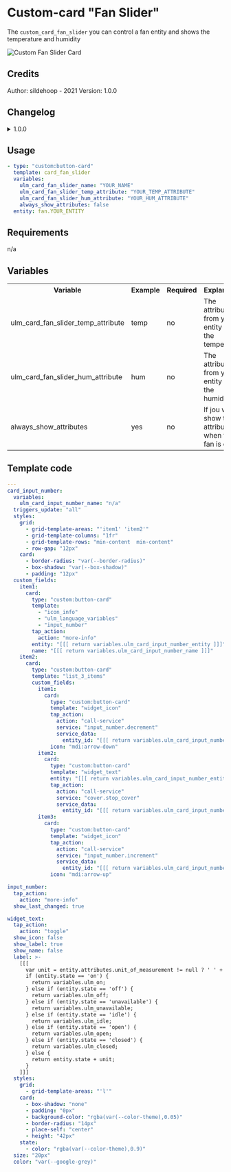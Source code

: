 # Custom-card "Fan Slider"
The `custom_card_fan_slider` you can control a fan entity and shows the temperature and humidity

![Custom Fan Slider Card](./screenshots/custom_card_fan_slider.png)

## Credits
Author: sildehoop - 2021
Version: 1.0.0

## Changelog
<details>
<summary>1.0.0</summary>
Initial release
</details>

## Usage

```yaml
- type: "custom:button-card"
  template: card_fan_slider
  variables:
    ulm_card_fan_slider_name: "YOUR_NAME"
    ulm_card_fan_slider_temp_attribute: "YOUR_TEMP_ATTRIBUTE"
    ulm_card_fan_slider_hum_attribute: "YOUR_HUM_ATTRIBUTE"
    always_show_attributes: false
  entity: fan.YOUR_ENTITY
```

## Requirements
n/a

## Variables
<table>
<tr>
<th>Variable</th>
<th>Example</th>
<th>Required</th>
<th>Explanation</th>
</tr>
<tr>
<td>ulm_card_fan_slider_temp_attribute</td>
<td>temp</td>
<td>no</td>
<td>The attribute from your entity to get the temperature</td>
</tr>
<tr>
<td>ulm_card_fan_slider_hum_attribute</td>
<td>hum</td>
<td>no</td>
<td>The attribute from your entity to get the humidity</td>
</tr>
<tr>
<td>always_show_attributes</td>
<td>yes</td>
<td>no</td>
<td>If jou wat to show the attributes when the fan is off</td>
</tr>
</table>

## Template code

```yaml
---
card_input_number:
  variables:
    ulm_card_input_number_name: "n/a"
  triggers_update: "all"
  styles:
    grid:
      - grid-template-areas: "'item1' 'item2'"
      - grid-template-columns: "1fr"
      - grid-template-rows: "min-content  min-content"
      - row-gap: "12px"
    card:
      - border-radius: "var(--border-radius)"
      - box-shadow: "var(--box-shadow)"
      - padding: "12px"
  custom_fields:
    item1:
      card:
        type: "custom:button-card"
        template:
          - "icon_info"
          - "ulm_language_variables"
          - "input_number"
        tap_action:
          action: "more-info"
        entity: "[[[ return variables.ulm_card_input_number_entity ]]]"
        name: "[[[ return variables.ulm_card_input_number_name ]]]"
    item2:
      card:
        type: "custom:button-card"
        template: "list_3_items"
        custom_fields:
          item1:
            card:
              type: "custom:button-card"
              template: "widget_icon"
              tap_action:
                action: "call-service"
                service: "input_number.decrement"
                service_data:
                  entity_id: "[[[ return variables.ulm_card_input_number_entity ]]]"
              icon: "mdi:arrow-down"
          item2:
            card:
              type: "custom:button-card"
              template: "widget_text"
              entity: "[[[ return variables.ulm_card_input_number_entity ]]]"
              tap_action:
                action: "call-service"
                service: "cover.stop_cover"
                service_data:
                  entity_id: "[[[ return variables.ulm_card_input_number_entity ]]]"
          item3:
            card:
              type: "custom:button-card"
              template: "widget_icon"
              tap_action:
                action: "call-service"
                service: "input_number.increment"
                service_data:
                  entity_id: "[[[ return variables.ulm_card_input_number_entity ]]]"
              icon: "mdi:arrow-up"

input_number:
  tap_action:
    action: "more-info"
  show_last_changed: true

widget_text:
  tap_action:
    action: "toggle"
  show_icon: false
  show_label: true
  show_name: false
  label: >-
    [[[
      var unit = entity.attributes.unit_of_measurement != null ? ' ' + entity.attributes.unit_of_measurement : ''
      if (entity.state == 'on') {
        return variables.ulm_on;
      } else if (entity.state == 'off') {
        return variables.ulm_off;
      } else if (entity.state == 'unavailable') {
        return variables.ulm_unavailable;
      } else if (entity.state == 'idle') {
        return variables.ulm_idle;
      } else if (entity.state == 'open') {
        return variables.ulm_open;
      } else if (entity.state == 'closed') {
        return variables.ulm_closed;
      } else {
        return entity.state + unit;
      }
    ]]]
  styles:
    grid:
      - grid-template-areas: "'l'"
    card:
      - box-shadow: "none"
      - padding: "0px"
      - background-color: "rgba(var(--color-theme),0.05)"
      - border-radius: "14px"
      - place-self: "center"
      - height: "42px"
    state:
      - color: "rgba(var(--color-theme),0.9)"
  size: "20px"
  color: "var(--google-grey)"

```
